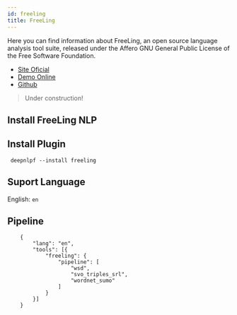 ```yaml
---
id: freeling
title: FreeLing
---
```


Here you can find information about FreeLing, an open source language analysis tool suite, released under the Affero GNU General Public License of the Free Software Foundation.

- [Site Oficial](http://nlp.lsi.upc.edu/freeling/)
- [Demo Online](http://nlp.lsi.upc.edu/freeling/demo/demo.php)
- [Github](https://github.com/TALP-UPC/freeling)

> Under construction!

## Install FreeLing NLP
<!--DOCUSAURUS_CODE_TABS-->

<!--Shell--> 
     

<!--END_DOCUSAURUS_CODE_TABS-->

## Install Plugin
<!--DOCUSAURUS_CODE_TABS-->

<!--Shell--> 
     deepnlpf --install freeling

<!--END_DOCUSAURUS_CODE_TABS-->

## Suport Language

English: ```en``` <br/>

## Pipeline
<!--DOCUSAURUS_CODE_TABS-->

<!--Json--> 
```
    {
        "lang": "en",
        "tools": [{
            "freeling": {
                "pipeline": [
                    "wsd",
                    "svo_triples_srl",
                    "wordnet_sumo"
                ]
            }
        }]
    }
```
<!--END_DOCUSAURUS_CODE_TABS-->




